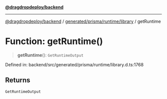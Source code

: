 [**@dragdropdeploy/backend**](../../../../../README.md)

***

[@dragdropdeploy/backend](../../../../../README.md) / [generated/prisma/runtime/library](../README.md) / getRuntime

# Function: getRuntime()

> **getRuntime**(): `GetRuntimeOutput`

Defined in: backend/src/generated/prisma/runtime/library.d.ts:1768

## Returns

`GetRuntimeOutput`

